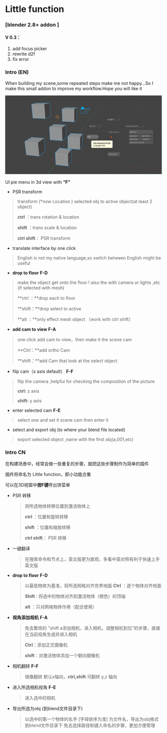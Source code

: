 # Little function 

### [blender 2.8+ addon ]

#### V 0.3：

1. add focus picker
2. rewrite d2f
3. fix error

### Intro (EN)

When building my scene,some repeated steps make me not happy…So I make this small addon to improve my workflow.Hope you will like it

![image-20200703180939060](image/image-20200703180939060.png)



UI pie menu in 3d view with **“F”**

+ PSR transform

> transform (*now Location ) selected obj to active object(at least 2 object)
>
> **ctrl** ：trans rotation & location
>
> **shift** ：trans scale & location
>
> **ctrl shift**： PSR transform

+ translate interface by one click

> English is not my native language,so switch between English might be useful

+ **drop to floor**  **F-D**

> make the object get onto the floor ! also the with camera or lights ,etc (if selected with mesh)
>
> **ctrl ：**drop each to floor
>
> **shift：**drop select to active
>
> **alt ：**only effect mesh object （work with ctrl shift）

+ **add cam to view**  **F-A**

> one click add cam to view，then make it the scene cam
>
> **Ctrl：**add ortho Cam 
>
> **shift：**add Cam that look at the select object

+ filp cam（x axis default）  **F-F**

> flip the camera ,helpful for checking the composition of the picture
>
> **ctrl:** z  axis
>
> **shift:** y axis

+ enter selected cam **F-E**

> select one and set it scene cam then enter it

+ select and export obj (to where your blend file located)

> export selected object ,name with the first obj(a,001,etc)



### Intro CN

在构建场景中，经常会做一些重复的步骤，就把这些步骤制作为简单的插件

插件将命名为 Little function，即小功能合集

可以在3D视窗中**按F键**呼出饼菜单

+ PSR 转移

    > 将所选物体转移位置到激活物体上
    >
    > **ctrl** ：位置和旋转转移
    >
    > **shift** ：位置和缩放转移
    >
    > **ctrl shift**： PSR 转移

+ 一键翻译

    > 在搜索命令和节点上，英文版更为直观，多看中英对照有利于快速上手英文版

+ **drop to floor**  **F-D**

    > 以最低物体为基准，将所选网格对齐世界地面
    > **Ctrl** ：逐个物体对齐地面
    >
    > **Shift** : 将选中的物体对齐到激活物体（橙色）的顶端
    >
    > **alt** ：只对网格物体作用（配合使用）

+ **视角添加相机**   **F-A**

    > 免去繁琐的 "shift a添加相机，进入相机，调整相机到位"的步骤，直接在当前视角生成并进入相机
    >
    > **Ctrl**：添加正交摄像机 
    >
    > **shift**：对激活物体添加一个朝向摄像机

+ 相机翻转  **F-F**

    > 镜像翻转 默认x轴向，**ctrl,shift** 可翻转 y,z 轴向

+ 进入所选相机视角 **F-E**

    > 进入选中的相机

+ 导出所选为obj (到blend文件目录下)

    > 以选中的第一个物体的名字 [字母排序为准] 为文件名，导出为obj格式到blend文件目录下
    > 免去选择路径和键入命名的步骤，更加方便管理